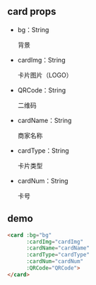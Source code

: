 ## card props
+ bg：String

	背景

+ cardImg：String

	卡片图片（LOGO）
	
+ QRCode：String

	二维码
	
+ cardName：String
	
	商家名称
	
+ cardType：String

	卡片类型

+ cardNum：String

	卡号
	
## demo
```html
<card :bg="bg"
	  :cardImg="cardImg"
	  :cardName="cardName"
	  :cardType="cardType"
	  :cardNum="cardNum"
	  :QRCode="QRCode">
</card>
```

